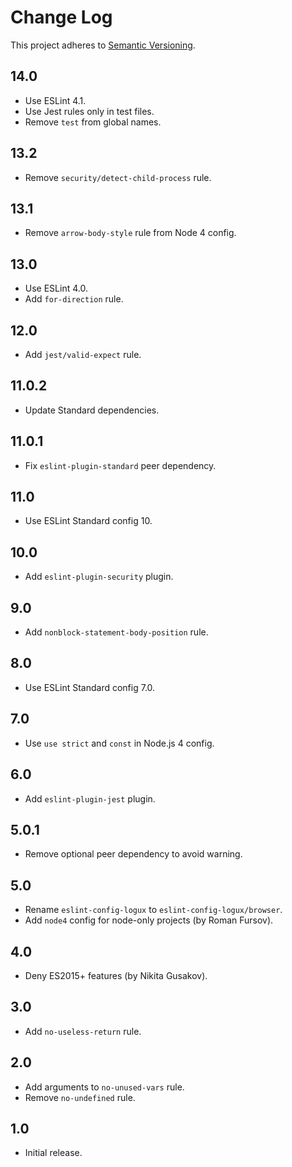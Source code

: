 # Change Log
This project adheres to [Semantic Versioning](http://semver.org/).

## 14.0
* Use ESLint 4.1.
* Use Jest rules only in test files.
* Remove `test` from global names.

## 13.2
* Remove `security/detect-child-process` rule.

## 13.1
* Remove `arrow-body-style` rule from Node 4 config.

## 13.0
* Use ESLint 4.0.
* Add `for-direction` rule.

## 12.0
* Add `jest/valid-expect` rule.

## 11.0.2
* Update Standard dependencies.

## 11.0.1
* Fix `eslint-plugin-standard` peer dependency.

## 11.0
* Use ESLint Standard config 10.

## 10.0
* Add `eslint-plugin-security` plugin.

## 9.0
* Add `nonblock-statement-body-position` rule.

## 8.0
* Use ESLint Standard config 7.0.

## 7.0
* Use `use strict` and `const` in Node.js 4 config.

## 6.0
* Add `eslint-plugin-jest` plugin.

## 5.0.1
* Remove optional peer dependency to avoid warning.

## 5.0
* Rename `eslint-config-logux` to `eslint-config-logux/browser`.
* Add `node4` config for node-only projects (by Roman Fursov).

## 4.0
* Deny ES2015+ features (by Nikita Gusakov).

## 3.0
* Add `no-useless-return` rule.

## 2.0
* Add arguments to `no-unused-vars` rule.
* Remove `no-undefined` rule.

## 1.0
* Initial release.
